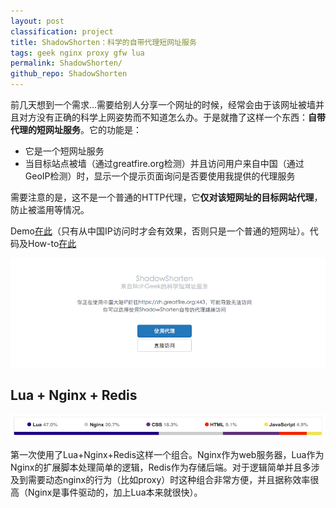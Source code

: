 ```yaml
---
layout: post
classification: project
title: ShadowShorten：科学的自带代理短网址服务
tags: geek nginx proxy gfw lua
permalink: ShadowShorten/
github_repo: ShadowShorten
---
```


前几天想到一个需求…需要给别人分享一个网址的时候，经常会由于该网址被墙并且对方没有正确的科学上网姿势而不知道怎么办。于是就撸了这样一个东西：**自带代理的短网址服务**。它的功能是：

- 它是一个短网址服务
- 当目标站点被墙（通过greatfire.org检测）并且访问用户来自中国（通过GeoIP检测）时，显示一个提示页面询问是否要使用我提供的代理服务

需要注意的是，这不是一个普通的HTTP代理，它**仅对该短网址的目标网站代理**，防止被滥用等情况。

Demo[在此](http://blaa.cf/4djtgp6c)（只有从中国IP访问时才会有效果，否则只是一个普通的短网址）。代码及How-to[在此](https://github.com/blahgeek/ShadowShorten)

![ShadowShorten demo](images/ShadowShorten-demo.png)

## Lua + Nginx + Redis

![Programming language](images/ShadowShorten-language.png)

第一次使用了Lua+Nginx+Redis这样一个组合。Nginx作为web服务器，Lua作为Nginx的扩展脚本处理简单的逻辑，Redis作为存储后端。对于逻辑简单并且多涉及到需要动态nginx的行为（比如proxy）时这种组合非常方便，并且据称效率很高（Nginx是事件驱动的，加上Lua本来就很快）。
